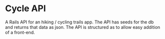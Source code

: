 # Cycle API

A Rails API for an hiking / cycling trails app. The API has seeds for the db and returns that data as json. The API is structured as to allow easy addition of a front-end.
